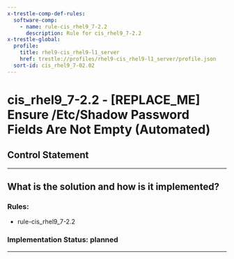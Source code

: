 ```yaml
---
x-trestle-comp-def-rules:
  software-comp:
    - name: rule-cis_rhel9_7-2.2
      description: Rule for cis_rhel9_7-2.2
x-trestle-global:
  profile:
    title: rhel9-cis_rhel9-l1_server
    href: trestle://profiles/rhel9-cis_rhel9-l1_server/profile.json
  sort-id: cis_rhel9_7-02.02
---
```


# cis_rhel9_7-2.2 - \[REPLACE_ME\] Ensure /Etc/Shadow Password Fields Are Not Empty (Automated)

## Control Statement

______________________________________________________________________

## What is the solution and how is it implemented?

<!-- For implementation status enter one of: implemented, partial, planned, alternative, not-applicable -->

<!-- Note that the list of rules under ### Rules: is read-only and changes will not be captured after assembly to JSON -->

<!-- Add control implementation description here for control: cis_rhel9_7-2.2 -->

### Rules:

  - rule-cis_rhel9_7-2.2

### Implementation Status: planned

______________________________________________________________________
